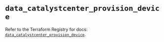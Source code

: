 # `data_catalystcenter_provision_device`

Refer to the Terraform Registry for docs: [`data_catalystcenter_provision_device`](https://registry.terraform.io/providers/ciscodevnet/catalystcenter/0.4.0/docs/data-sources/provision_device).
